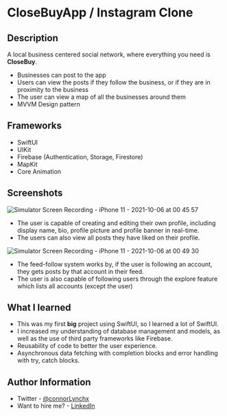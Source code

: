 # CloseBuyApp / Instagram Clone

## Description
A local business centered social network, where everything you need is <strong>CloseBuy</strong>.
- Businesses can post to the app
- Users can view the posts if they follow the business, or if they are in proximity to the business
- The user can view a map of all the businesses around them
- MVVM Design pattern

## Frameworks
- SwiftUI
- UIKit
- Firebase (Authentication, Storage, Firestore)
- MapKit
- Core Animation


## Screenshots
![Simulator Screen Recording - iPhone 11 - 2021-10-06 at 00 45 57](https://user-images.githubusercontent.com/91622555/136117855-e97822fc-8136-4caa-8470-098f9d73b587.gif)

- The user is capable of creating and editing their own profile, including display name, bio, profile picture and profile banner in real-time.
- The users can also view all posts they have liked on their profile.

![Simulator Screen Recording - iPhone 11 - 2021-10-06 at 00 49 30](https://user-images.githubusercontent.com/91622555/136118391-2a25d437-549a-40d1-9f6c-320f3f5951e9.gif)
- The feed-follow system works by, if the user is following an account, they gets posts by that account in their feed. 
- The user is also capable of following users through the explore feature which lists all accounts (except the user)

## What I learned
- This was my first <b>big</b> project using SwiftUI, so I learned a lot of SwiftUI.
- I increased my understanding of database management and models, as well as the use of third party frameworks like Firebase.
- Reusability of code to better the user experience.
- Asynchronous data fetching with completion blocks and error handling with try, catch blocks.

## Author Information
- Twitter - [@connorLynchx](https://twitter.com/connorlynchx "Twitter")
- Want to hire me? - [LinkedIn](https://www.linkedin.com/in/connor-lynch-153559171/ "LinkedIn")
